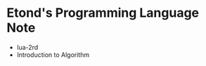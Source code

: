 Etond's Programming Language Note
=================================

* lua-2rd
* Introduction to Algorithm
